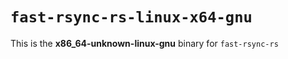 # `fast-rsync-rs-linux-x64-gnu`

This is the **x86_64-unknown-linux-gnu** binary for `fast-rsync-rs`
